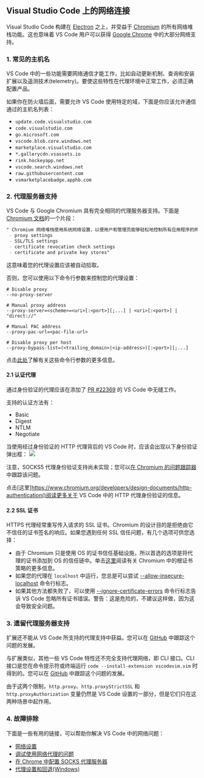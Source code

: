 <!--
 * @Author: haoluo
 * @Date: 2019-07-23 09:06:37
 * @LastEditors: haoluo
 * @LastEditTime: 2019-07-23 11:19:57
 * @Description: file Network
 -->
## Visual Studio Code 上的网络连接
Visual Studio Code 构建在 [Electron](https://electron.atom.io/) 之上，并受益于 [Chromium](https://www.chromium.org/) 的所有网络堆栈功能。这也意味着 VS Code 用户可以获得 [Google Chrome](https://www.google.com/chrome/index.html) 中的大部分网络支持。

### 1. 常见的主机名
VS Code 中的一些功能需要网络通信才能工作，比如自动更新机制、查询和安装扩展以及遥测技术(telemetry)。要使这些特性在代理环境中正常工作，必须正确配置产品。

如果你在防火墙后面，需要允许 VS Code 使用特定的域，下面是你应该允许通信通过的主机名列表：
- `update.code.visualstudio.com`
- `code.visualstudio.com`
- `go.microsoft.com`
- `vscode.blob.core.windows.net`
- `marketplace.visualstudio.com`
- `*.gallerycdn.vsassets.io`
- `rink.hockeyapp.net`
- `vscode.search.windows.net`
- `raw.githubusercontent.com`
- `vsmarketplacebadge.apphb.com`

### 2. 代理服务器支持
VS Code 与 Google Chromium 具有完全相同的代理服务器支持。下面是 [Chromium 文档](https://www.chromium.org/developers/design-documents/network-settings)的一个片段：
```md
" Chromium 网络堆栈使用系统网络设置，以便用户和管理员能够轻松地控制所有应用程序的网络设置。网络设置包括：
 - proxy settings
 - SSL/TLS settings
 - certificate revocation check settings
 - certificate and private key stores"
```
这意味着您的代理设置应该被自动拾取。

否则，您可以使用以下命令行参数来控制您的代理设置：
```shell
# Disable proxy
--no-proxy-server

# Manual proxy address
--proxy-server=<scheme>=<uri>[:<port>][;...] | <uri>[:<port>] | "direct://"

# Manual PAC address
--proxy-pac-url=<pac-file-url>

# Disable proxy per host
--proxy-bypass-list=(<trailing_domain>|<ip-address>)[:<port>][;...]
```

点击[此处](https://www.chromium.org/developers/design-documents/network-settings)了解有关这些命令行参数的更多信息。

#### 2.1 认证代理
通过身份验证的代理应该在添加了 [PR #22369](https://github.com/Microsoft/vscode/pull/22369) 的 VS Code 中无缝工作。

支持的认证方法有：
- Basic
- Digest
- NTLM
- Negotiate

当使用经过身份验证的 HTTP 代理背后的 VS Code 时，应该会出现以下身份验证弹出框：
![](https://code.visualstudio.com/assets/docs/setup/network/proxy.png "")

注意，SOCKS5 代理身份验证支持尚未实现；您可以[在 Chromium 的问题跟踪器](https://bugs.chromium.org/p/chromium/issues/detail?id=256785)中跟踪该问题。

点击[这里]https://www.chromium.org/developers/design-documents/http-authentication()阅读更多关于 VS Code 中的 HTTP 代理身份验证的信息。

#### 2.2 SSL 证书
HTTPS 代理经常重写传入请求的 SSL 证书。Chromium 的设计目的是拒绝由它不信任的证书签名的响应。如果您遇到任何 SSL 信任问题，有几个选项可供您选择：
- 由于 Chromium 只是使用 OS 的证书信任基础设施，所以首选的选项是将代理的证书添加到 OS 的信任链中。单击[这里](https://www.chromium.org/Home/chromium-security/root-ca-policy)阅读有关 Chromium 中的根证书策略的更多信息。
- 如果您的代理在 `localhost` 中运行，您总是可以尝试 [--allow-insecure-localhost](https://peter.sh/experiments/chromium-command-line-switches/#allow-insecure-localhost) 命令行标志。
- 如果其他方法都失败了，可以使用 [--ignore-certificate-errors](https://peter.sh/experiments/chromium-command-line-switches/#ignore-certificate-errors) 命令行标志告诉 VS Code 忽略所有证书错误。警告：这是危险的，不建议这样做，因为这会导致安全问题。

### 3. 遗留代理服务器支持
扩展还不能从 VS Code 所支持的代理支持中获益。您可以在 [GitHub](https://github.com/Microsoft/vscode/issues/12588) 中跟踪这个问题的发展。

与扩展类似，其他一些 VS Code 特性还不完全支持代理网络，即 CLI 接口。CLI 接口是您在命令提示符或终端运行 `code --install-extension vscodevim.vim` 时得到的。您可以在 [GitHub](https://github.com/Microsoft/vscode/issues/29910) 中跟踪这个问题的发展。

由于这两个限制，`http.proxy`、`http.proxyStrictSSL` 和 `http.proxyAuthorization` 变量仍然是 VS Code 设置的一部分，但是它们只在这两种场景中起作用。

### 4. 故障排除
下面是一些有用的链接，可以帮助你解决 VS Code 中的网络问题：
- [网络设置](https://www.chromium.org/developers/design-documents/network-settings)
- [调试使用网络代理的问题](https://www.chromium.org/developers/design-documents/network-stack/debugging-net-proxy)
- [在 Chrome 中配置 SOCKS 代理服务器](https://www.chromium.org/developers/design-documents/network-stack/socks-proxy)
- [代理设置和回退(Windows)](https://www.chromium.org/developers/design-documents/network-stack/proxy-settings-fallback)